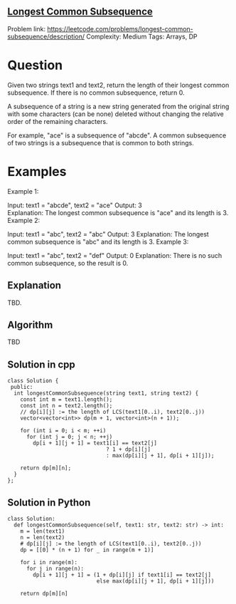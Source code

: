 ## [Longest Common Subsequence](https://leetcode.com/problems/longest-common-subsequence/description/)

Problem link: https://leetcode.com/problems/longest-common-subsequence/description/
Complexity: Medium 
Tags: Arrays, DP


# Question

Given two strings text1 and text2, return the length of their longest common subsequence. If there is no common subsequence, return 0.

A subsequence of a string is a new string generated from the original string with some characters (can be none) deleted without changing the relative order of the remaining characters.

For example, "ace" is a subsequence of "abcde".
A common subsequence of two strings is a subsequence that is common to both strings.

# Examples

Example 1:

Input: text1 = "abcde", text2 = "ace" 
Output: 3  
Explanation: The longest common subsequence is "ace" and its length is 3.
Example 2:

Input: text1 = "abc", text2 = "abc"
Output: 3
Explanation: The longest common subsequence is "abc" and its length is 3.
Example 3:

Input: text1 = "abc", text2 = "def"
Output: 0
Explanation: There is no such common subsequence, so the result is 0.

## Explanation

TBD.

## Algorithm

TBD

## Solution in cpp
```
class Solution {
 public:
  int longestCommonSubsequence(string text1, string text2) {
    const int m = text1.length();
    const int n = text2.length();
    // dp[i][j] := the length of LCS(text1[0..i), text2[0..j))
    vector<vector<int>> dp(m + 1, vector<int>(n + 1));

    for (int i = 0; i < m; ++i)
      for (int j = 0; j < n; ++j)
        dp[i + 1][j + 1] = text1[i] == text2[j]
                               ? 1 + dp[i][j]
                               : max(dp[i][j + 1], dp[i + 1][j]);

    return dp[m][n];
  }
};
```

## Solution in Python
```
class Solution:
  def longestCommonSubsequence(self, text1: str, text2: str) -> int:
    m = len(text1)
    n = len(text2)
    # dp[i][j] := the length of LCS(text1[0..i), text2[0..j))
    dp = [[0] * (n + 1) for _ in range(m + 1)]

    for i in range(m):
      for j in range(n):
        dp[i + 1][j + 1] = (1 + dp[i][j] if text1[i] == text2[j]
                            else max(dp[i][j + 1], dp[i + 1][j]))

    return dp[m][n]
```	
